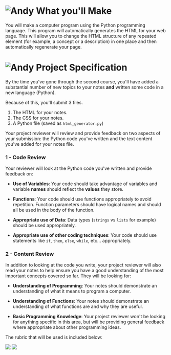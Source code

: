# ![Andy](http://i.imgur.com/fdGeWES.png) What you'll Make

You will make a computer program using the Python programming language. This program will automatically generates the HTML for your web page. This will allow you to change the HTML structure of any repeated element (for example, a concept or a description) in one place and then automatically regenerate your page.


# ![Andy](http://i.imgur.com/fdGeWES.png) Project Specification

By the time you've gone through the second course, you'll have added a substantial number of new topics to your notes **and** written some code in a new language (Python).

Because of this, you'll submit 3 files.


1. The HTML for your notes.
2. The CSS for your notes.
3. A Python file (saved as `html_generator.py`)

Your project reviewer will review and provide feedback on two aspects of your submission: the Python code you've written and the text content you've added for your notes file.

### 1 - Code Review
Your reviewer will look at the Python code you've written and provide feedback on:

* **Use of Variables**: Your code should take advantage of variables and variable **names** should reflect the **values** they store. 

* **Functions**: Your code should use functions appropriately to avoid repetition. Function parameters should have logical names and should all be used in the body of the function.

* **Appropriate use of Data**: Data types (`strings` vs `lists` for example) should be used appropriately. 

* **Appropriate use of other coding techniques**: Your code should use statements like `if`, `then`, `else`, `while`, etc... appropriately.

### 2 - Content Review
In addition to looking at the code you write, your project reviewer will also read your notes to help ensure you have a good understanding of the most important concepts covered so far. They will be looking for:

* **Understanding of Programming**: Your notes should demonstrate an understanding of what it means to program a computer. 

* **Understanding of Functions**: Your notes should demonstrate an understanding of what functions are and why they are useful.

* **Basic Programming Knowledge**: Your project reviewer won't be looking for anything specific in this area, but will be providing general feedback where appropriate about other programming ideas.

The rubric that will be used is included below:

![](http://i.imgur.com/cUp5mDP.png)
![](http://i.imgur.com/zrbAe13.png)
